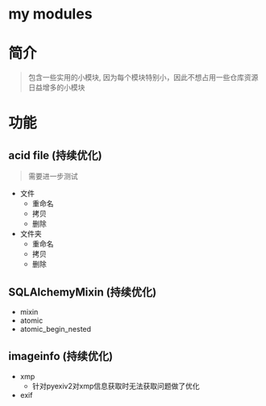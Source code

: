 # my modules

# 简介

> 包含一些实用的小模块, 因为每个模块特别小，因此不想占用一些仓库资源
> 日益增多的小模块


# 功能
## acid file (持续优化)

> 需要进一步测试

- 文件
  - 重命名
  - 拷贝
  - 删除
- 文件夹
  - 重命名
  - 拷贝
  - 删除

## SQLAlchemyMixin (持续优化)

- mixin
- atomic
- atomic_begin_nested

## imageinfo (持续优化)

- xmp
  - 针对pyexiv2对xmp信息获取时无法获取问题做了优化
- exif
